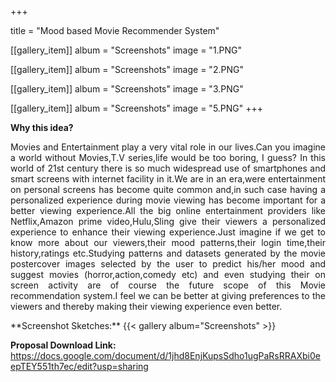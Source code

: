 +++


title = "Mood based Movie Recommender System"


[[gallery_item]]
album = "Screenshots"
image = "1.PNG"

[[gallery_item]]
album = "Screenshots"
image = "2.PNG"

[[gallery_item]]
album = "Screenshots"
image = "3.PNG"

[[gallery_item]]
album = "Screenshots"
image = "5.PNG"
+++

**Why this idea?**
<p align="justify">
Movies and Entertainment play a very vital role in our lives.Can you imagine a world without Movies,T.V series,life would be too boring, I guess? In this world of 21st century there is so much widespread use of smartphones and smart screens with internet facility in it.We are in an era,were entertainment on personal screens has become quite common and,in such case having a personalized experience during movie viewing has become important for a better viewing experience.All the big online entertainment providers like Netflix,Amazon prime video,Hulu,Sling give their viewers a personalized experience to enhance their viewing experience.Just imagine if we get to know more about our viewers,their mood patterns,their login time,their history,ratings etc.Studying patterns and datasets generated by the movie postercover images selected by the user to predict his/her mood and suggest movies (horror,action,comedy etc) and even studying their on screen activity are of course the future scope of this Movie recommendation system.I feel we can be better at giving preferences to the viewers and thereby making their viewing experience even better. 

</p>
**Screenshot Sketches:**
{{< gallery album="Screenshots" >}}

**Proposal Download Link:**
https://docs.google.com/document/d/1jhd8EnjKupsSdho1ugPaRsRRAXbi0eepTEY551th7ec/edit?usp=sharing

